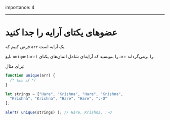 importance: 4

---

# عضوهای یکتای آرایه را جدا کنید

فرض کنیم که `arr` یک آرایه است.

تابع `unique(arr)` را بنویسید که آرایه‌ای شامل المان‌های یکتای `arr` را برمی‌گرداند.

برای مثال:

```js
function unique(arr) {
  /* کد شما */
}

let strings = ["Hare", "Krishna", "Hare", "Krishna",
  "Krishna", "Krishna", "Hare", "Hare", ":-O"
];

alert( unique(strings) ); // Hare, Krishna, :-O
```
